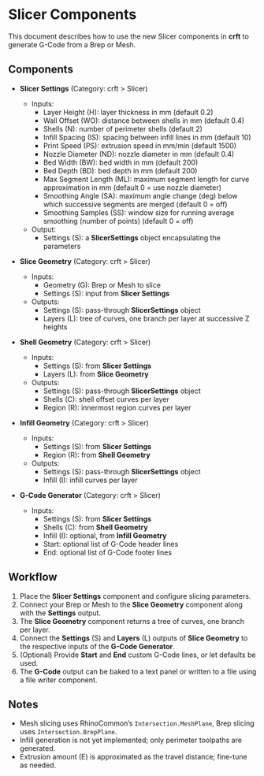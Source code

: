 # Slicer Components

This document describes how to use the new Slicer components in **crft** to generate G-Code from a Brep or Mesh.

## Components

- **Slicer Settings** (Category: crft > Slicer)
  - Inputs:
    - Layer Height (H): layer thickness in mm (default 0.2)
    - Wall Offset (WO): distance between shells in mm (default 0.4)
    - Shells (N): number of perimeter shells (default 2)
    - Infill Spacing (IS): spacing between infill lines in mm (default 10)
    - Print Speed (PS): extrusion speed in mm/min (default 1500)
    - Nozzle Diameter (ND): nozzle diameter in mm (default 0.4)
    - Bed Width (BW): bed width in mm (default 200)
    - Bed Depth (BD): bed depth in mm (default 200)
    - Max Segment Length (ML): maximum segment length for curve approximation in mm (default 0 = use nozzle diameter)
    - Smoothing Angle (SA): maximum angle change (deg) below which successive segments are merged (default 0 = off)
    - Smoothing Samples (SS): window size for running average smoothing (number of points) (default 0 = off)
  - Output:
    - Settings (S): a **SlicerSettings** object encapsulating the parameters

- **Slice Geometry** (Category: crft > Slicer)
  - Inputs:
    - Geometry (G): Brep or Mesh to slice
    - Settings (S): input from **Slicer Settings**
  - Outputs:
    - Settings (S): pass-through **SlicerSettings** object
    - Layers (L): tree of curves, one branch per layer at successive Z heights

- **Shell Geometry** (Category: crft > Slicer)
  - Inputs:
    - Settings (S): from **Slicer Settings**
    - Layers (L): from **Slice Geometry**
  - Outputs:
    - Settings (S): pass-through **SlicerSettings** object
    - Shells (C): shell offset curves per layer
    - Region (R): innermost region curves per layer

- **Infill Geometry** (Category: crft > Slicer)
  - Inputs:
    - Settings (S): from **Slicer Settings**
    - Region (R): from **Shell Geometry**
  - Outputs:
    - Settings (S): pass-through **SlicerSettings** object
    - Infill (I): infill curves per layer

- **G-Code Generator** (Category: crft > Slicer)
  - Inputs:
    - Settings (S): from **Slicer Settings**
    - Shells (C): from **Shell Geometry**
    - Infill (I): optional, from **Infill Geometry**
    - Start: optional list of G-Code header lines
    - End: optional list of G-Code footer lines


## Workflow
1. Place the **Slicer Settings** component and configure slicing parameters.
2. Connect your Brep or Mesh to the **Slice Geometry** component along with the **Settings** output.
3. The **Slice Geometry** component returns a tree of curves, one branch per layer.
4. Connect the **Settings** (S) and **Layers** (L) outputs of **Slice Geometry** to the respective inputs of the **G-Code Generator**.
5. (Optional) Provide **Start** and **End** custom G-Code lines, or let defaults be used.
6. The **G-Code** output can be baked to a text panel or written to a file using a file writer component.

## Notes
- Mesh slicing uses RhinoCommon’s `Intersection.MeshPlane`, Brep slicing uses `Intersection.BrepPlane`.
- Infill generation is not yet implemented; only perimeter toolpaths are generated.
- Extrusion amount (E) is approximated as the travel distance; fine-tune as needed.